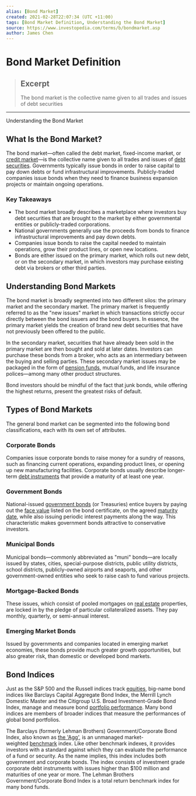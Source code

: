 ```yaml
---
alias: [Bond Market]
created: 2021-02-28T22:07:34 (UTC +11:00)
tags: [Bond Market Definition, Understanding the Bond Market]
source: https://www.investopedia.com/terms/b/bondmarket.asp
author: James Chen
---
```


# Bond Market Definition

> ## Excerpt
> The bond market is the collective name given to all trades and issues of debt securities

---

Understanding the Bond Market
## What Is the Bond Market?

The bond market—often called the debt market, fixed-income market, or [credit market](https://www.investopedia.com/terms/c/credit_market.asp)—is the collective name given to all trades and issues of [debt securities](https://www.investopedia.com/terms/d/debtsecurity.asp). Governments typically issue bonds in order to raise capital to pay down debts or fund infrastructural improvements. Publicly-traded companies issue bonds when they need to finance business expansion projects or maintain ongoing operations.

### Key Takeaways

-   The bond market broadly describes a marketplace where investors buy debt securities that are brought to the market by either governmental entities or publicly-traded corporations.
-   National governments generally use the proceeds from bonds to finance infrastructural improvements and pay down debts.
-   Companies issue bonds to raise the capital needed to maintain operations, grow their product lines, or open new locations. 
-   Bonds are either issued on the primary market, which rolls out new debt, or on the secondary market, in which investors may purchase existing debt via brokers or other third parties.

## Understanding Bond Markets

The bond market is broadly segmented into two different silos: the primary market and the secondary market. The primary market is frequently referred to as the "new issues" market in which transactions strictly occur directly between the bond issuers and the bond buyers. In essence, the primary market yields the creation of brand new debt securities that have not previously been offered to the public.

In the secondary market, securities that have already been sold in the primary market are then bought and sold at later dates. Investors can purchase these bonds from a broker, who acts as an intermediary between the buying and selling parties. These secondary market issues may be packaged in the form of [pension funds](https://www.investopedia.com/terms/p/pensionplan.asp), mutual funds, and life insurance polices—among many other product structures.

Bond investors should be mindful of the fact that junk bonds, while offering the highest returns, present the greatest risks of default.

## Types of Bond Markets

The general bond market can be segmented into the following bond classifications, each with its own set of attributes.

### Corporate Bonds

Companies issue corporate bonds to raise money for a sundry of reasons, such as financing current operations, expanding product lines, or opening up new manufacturing facilities. Corporate bonds usually describe longer-term [debt instruments](https://www.investopedia.com/terms/d/debtinstrument.asp) that provide a maturity of at least one year.

### Government Bonds

National-issued [government bonds](https://www.investopedia.com/terms/g/government-bond.asp) (or Treasuries) entice buyers by paying out the [face value](https://www.investopedia.com/terms/f/facevalue.asp) listed on the bond certificate, on the agreed [maturity date](https://www.investopedia.com/terms/m/maturitydate.asp), while also issuing periodic interest payments along the way. This characteristic makes government bonds attractive to conservative investors.

### Municipal Bonds

Municipal bonds—commonly abbreviated as "muni" bonds—are locally issued by states, cities, special-purpose districts, public utility districts, school districts, publicly-owned airports and seaports, and other government-owned entities who seek to raise cash to fund various projects.

### Mortgage-Backed Bonds

These issues, which consist of pooled mortgages on [real estate](https://www.investopedia.com/terms/r/realestate.asp) properties, are locked in by the pledge of particular collateralized assets. They pay monthly, quarterly, or semi-annual interest.

### Emerging Market Bonds

Issued by governments and companies located in emerging market economies, these bonds provide much greater growth opportunities, but also greater risk, than domestic or developed bond markets.

## Bond Indices

Just as the S&P 500 and the Russell indices track [equities](https://www.investopedia.com/terms/e/equity.asp), big-name bond indices like Barclays Capital Aggregate Bond Index, the Merrill Lynch Domestic Master and the Citigroup U.S. Broad Investment-Grade Bond Index, manage and measure bond [portfolio performance](https://www.investopedia.com/terms/r/reit.asp). Many bond indices are members of broader indices that measure the performances of global bond portfolios.

The Barclays (formerly Lehman Brothers) Government/Corporate Bond Index, also known as [the 'Agg'](https://www.investopedia.com/terms/l/lehmanaggregatebondindex.asp), is an unmanaged market-weighted [benchmark](https://www.investopedia.com/terms/b/benchmark.asp) index. Like other benchmark indexes, it provides investors with a standard against which they can evaluate the performance of a fund or security. As the name implies, this index includes both government and corporate bonds. The index consists of investment grade corporate debt instruments with issues higher than $100 million and maturities of one year or more. The Lehman Brothers Government/Corporate Bond Index is a total return benchmark index for many bond funds.
